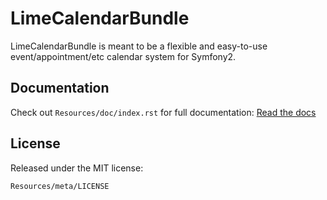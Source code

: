 LimeCalendarBundle
==================

LimeCalendarBundle is meant to be a flexible and easy-to-use event/appointment/etc calendar system for Symfony2.

Documentation
-------------

Check out `Resources/doc/index.rst` for full documentation: [Read the docs](https://github.com/Problematic/LimeCalendarBundle/blob/develop/Resources/doc/index.rst)

License
-------

Released under the MIT license:

    Resources/meta/LICENSE